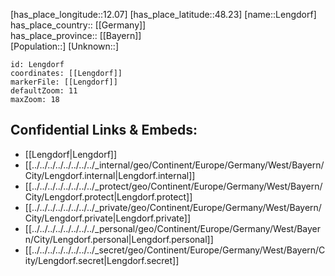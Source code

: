 ﻿---
location: [48.23,12.07] 
mapzoom: [7,12] 
mapmarker: city 
type: City
tags:
- geo/City


SpocWebEntityId: 31933
isDeleted: false
confidential: public

---
[has_place_longitude::12.07] 
[has_place_latitude::48.23] 
[name::Lengdorf] 
has_place_country:: [[Germany]]  
has_place_province:: [[Bayern]]  
[Population::] 
[Unknown::] 


```leaflet
id: Lengdorf
coordinates: [[Lengdorf]] 
markerFile: [[Lengdorf]] 
defaultZoom: 11 
maxZoom: 18
```


## Confidential Links & Embeds: 
- [[Lengdorf|Lengdorf]]  
- [[../../../../../../../../_internal/geo/Continent/Europe/Germany/West/Bayern/City/Lengdorf.internal|Lengdorf.internal]] 
- [[../../../../../../../../_protect/geo/Continent/Europe/Germany/West/Bayern/City/Lengdorf.protect|Lengdorf.protect]] 
- [[../../../../../../../../_private/geo/Continent/Europe/Germany/West/Bayern/City/Lengdorf.private|Lengdorf.private]] 
- [[../../../../../../../../_personal/geo/Continent/Europe/Germany/West/Bayern/City/Lengdorf.personal|Lengdorf.personal]] 
- [[../../../../../../../../_secret/geo/Continent/Europe/Germany/West/Bayern/City/Lengdorf.secret|Lengdorf.secret]] 

